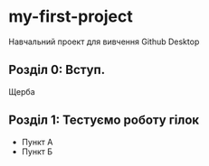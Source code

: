 # my-first-project
Навчальний проект для вивчення Github Desktop

## Розділ 0: Вступ.
Щерба
## Розділ 1: Тестуємо роботу гілок 



*   Пункт А
*   Пункт Б